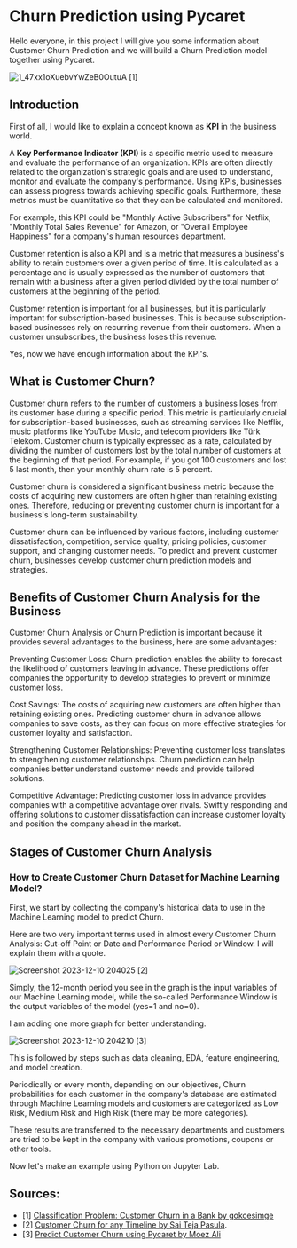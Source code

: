 # Churn Prediction using Pycaret

Hello everyone, in this project I will give you some information about Customer Churn Prediction and we will build a Churn Prediction model together using Pycaret.

![1_47xx1oXuebvYwZeB0OutuA](https://github.com/enesbesinci/CRM-churn-prediction-using-Pycaret/assets/110482608/2720deef-03e6-4eb1-9773-18689639054b) [1]

## Introduction

First of all, I would like to explain a concept known as **KPI** in the business world.

A **Key Performance Indicator (KPI)** is a specific metric used to measure and evaluate the performance of an organization. KPIs are often directly related to the organization's strategic goals and are used to understand, monitor and evaluate the company's performance. Using KPIs, businesses can assess progress towards achieving specific goals. Furthermore, these metrics must be quantitative so that they can be calculated and monitored.

For example, this KPI could be "Monthly Active Subscribers" for Netflix, "Monthly Total Sales Revenue" for Amazon, or "Overall Employee Happiness" for a company's human resources department.

Customer retention is also a KPI and is a metric that measures a business's ability to retain customers over a given period of time. It is calculated as a percentage and is usually expressed as the number of customers that remain with a business after a given period divided by the total number of customers at the beginning of the period.

Customer retention is important for all businesses, but it is particularly important for subscription-based businesses. This is because subscription-based businesses rely on recurring revenue from their customers. When a customer unsubscribes, the business loses this revenue.

Yes, now we have enough information about the KPI's.
## What is Customer Churn?

Customer churn refers to the number of customers a business loses from its customer base during a specific period. This metric is particularly crucial for subscription-based businesses, such as streaming services like Netflix, music platforms like YouTube Music, and telecom providers like Türk Telekom. Customer churn is typically expressed as a rate, calculated by dividing the number of customers lost by the total number of customers at the beginning of that period. For example, if you got 100 customers and lost 5 last month, then your monthly churn rate is 5 percent.

Customer churn is considered a significant business metric because the costs of acquiring new customers are often higher than retaining existing ones. Therefore, reducing or preventing customer churn is important for a business's long-term sustainability.

Customer churn can be influenced by various factors, including customer dissatisfaction, competition, service quality, pricing policies, customer support, and changing customer needs. To predict and prevent customer churn, businesses develop customer churn prediction models and strategies.

## Benefits of Customer Churn Analysis for the Business

Customer Churn Analysis or Churn Prediction is important because it provides several advantages to the business, here are some advantages:

Preventing Customer Loss: Churn prediction enables the ability to forecast the likelihood of customers leaving in advance. These predictions offer companies the opportunity to develop strategies to prevent or minimize customer loss.

Cost Savings: The costs of acquiring new customers are often higher than retaining existing ones. Predicting customer churn in advance allows companies to save costs, as they can focus on more effective strategies for customer loyalty and satisfaction.

Strengthening Customer Relationships: Preventing customer loss translates to strengthening customer relationships. Churn prediction can help companies better understand customer needs and provide tailored solutions.

Competitive Advantage: Predicting customer loss in advance provides companies with a competitive advantage over rivals. Swiftly responding and offering solutions to customer dissatisfaction can increase customer loyalty and position the company ahead in the market.

## Stages of Customer Churn Analysis

### How to Create Customer Churn Dataset for Machine Learning Model?

First, we start by collecting the company's historical data to use in the Machine Learning model to predict Churn.

Here are two very important terms used in almost every Customer Churn Analysis: Cut-off Point or Date and Performance Period or Window. I will explain them with a quote.

![Screenshot 2023-12-10 204025](https://github.com/enesbesinci/CRM-churn-prediction-using-Pycaret/assets/110482608/3df67a8e-9b9d-436d-aff2-48d6e74e2837) [2]

Simply, the 12-month period you see in the graph is the input variables of our Machine Learning model, while the so-called Performance Window is the output variables of the model (yes=1 and no=0).

I am adding one more graph for better understanding.

![Screenshot 2023-12-10 204210](https://github.com/enesbesinci/CRM-churn-prediction-using-Pycaret/assets/110482608/ea85bf23-cc96-44ad-89b7-cd00820a2f05) [3]

This is followed by steps such as data cleaning, EDA, feature engineering, and model creation.

Periodically or every month, depending on our objectives, Churn probabilities for each customer in the company's database are estimated through Machine Learning models and customers are categorized as Low Risk, Medium Risk and High Risk (there may be more categories).

These results are transferred to the necessary departments and customers are tried to be kept in the company with various promotions, coupons or other tools.

Now let's make an example using Python on Jupyter Lab.




## Sources:

* [1] [Classification Problem: Customer Churn in a Bank by gokcesimge](https://medium.com/i%CC%87stanbuldatascienceacademy/classification-problem-customer-churn-in-a-bank-aab878ef87f7)
* [2] [Customer Churn for any Timeline by Sai Teja Pasula](https://saitejapasula.medium.com/customer-churn-for-any-timeline-fbea57c146a7).
* [3] [Predict Customer Churn using Pycaret by Moez Ali](https://towardsdatascience.com/predict-customer-churn-the-right-way-using-pycaret-8ba6541608ac)



